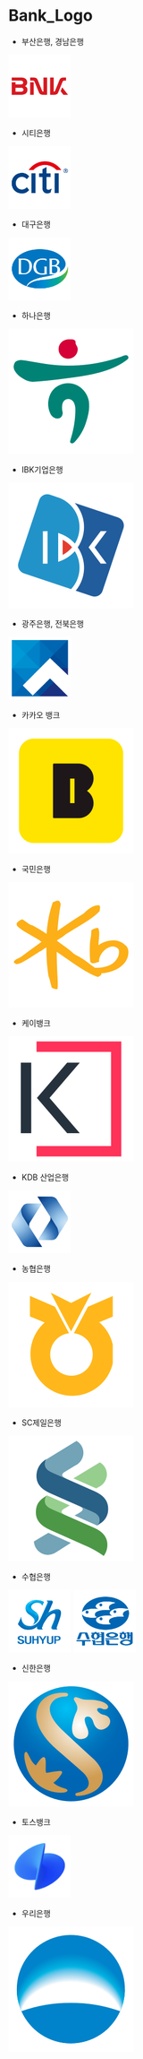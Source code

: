 # Bank_Logo

- 부산은행, 경남은행

<img src="./img_bank_logo/BNK.png" width="112" height="112"/>

- 시티은행

<img src="./img_bank_logo/Citi.png" width="112" height="112"/>

- 대구은행

<img src="./img_bank_logo/DGB.png" width="112" height="112"/>

- 하나은행

![하나](./img_bank_logo/HaNa.svg)

- IBK기업은행

![기업](./img_bank_logo/IBK.svg)

- 광주은행, 전북은행

<img src="./img_bank_logo/JB.png" width="112" height="112"/>

- 카카오 뱅크

![카카오 뱅크](./img_bank_logo/KakaoBank.svg)

- 국민은행

![국민](./img_bank_logo/KB.svg)

- 케이뱅크

![케이](./img_bank_logo/KBank.svg)

- KDB 산업은행

<img src="./img_bank_logo/KBD.png" width="112" height="112"/>

- 농협은행

![농협](./img_bank_logo/NH.svg)

- SC제일은행

![제일](./img_bank_logo/SC.svg)

- 수협은행

<img src="./img_bank_logo/SH.jpg" width="112" height="112"/>

<img src="./img_bank_logo/SH.png" width="112" height="112"/>

- 신한은행

![신한](./img_bank_logo/SinHan.svg)

- 토스뱅크

<img src="./img_bank_logo/toss.png" width="112" height="112"/>

- 우리은행

![우리](./img_bank_logo/URi.svg)